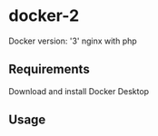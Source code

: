 # docker-2
Docker version: '3' nginx with php

## Requirements
Download and install Docker Desktop

## Usage
